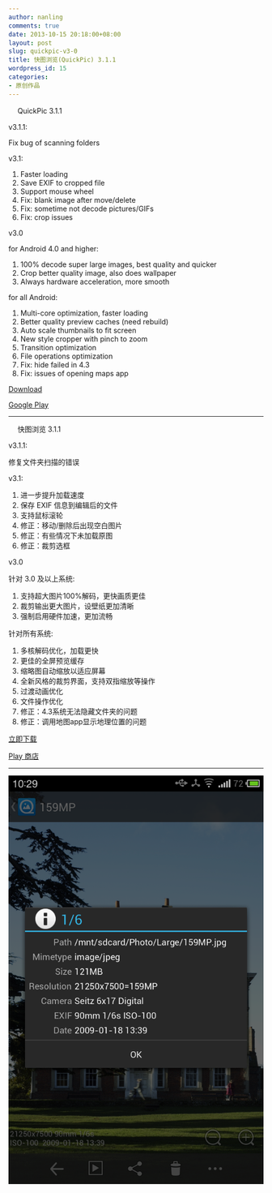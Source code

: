 ```yaml
---
author: nanling
comments: true
date: 2013-10-15 20:18:00+08:00
layout: post
slug: quickpic-v3-0
title: 快图浏览(QuickPic) 3.1.1
wordpress_id: 15
categories:
- 原创作品
---
```


　 QuickPic 3.1.1

v3.1.1:

Fix bug of scanning folders

v3.1:

1. Faster loading
2. Save EXIF to cropped file
3. Support mouse wheel
4. Fix: blank image after move/delete
5. Fix: sometime not decode pictures/GIFs
6. Fix: crop issues

v3.0

for Android 4.0 and higher:

1.  100% decode super large images, best quality and quicker
2.  Crop better quality image, also does wallpaper
3.  Always hardware acceleration, more smooth

for all Android:

1.  Multi-core optimization, faster loading
2.  Better quality preview caches (need rebuild)
3.  Auto scale thumbnails to fit screen
4.  New style cropper with pinch to zoom
5.  Transition optimization
6.  File operations optimization 
7.  Fix: hide failed in 4.3
8.  Fix: issues of opening maps app

[Download](/assets/QuickPic_3.1.1.apk)

[Google Play](https://play.google.com/store/apps/details?id=com.alensw.PicFolder)

----------------

　 快图浏览 3.1.1

v3.1.1:

修复文件夹扫描的错误

v3.1:

1. 进一步提升加载速度
2. 保存 EXIF 信息到编辑后的文件
3. 支持鼠标滚轮
4. 修正：移动/删除后出现空白图片
5. 修正：有些情况下未加载原图
6. 修正：裁剪选框

v3.0

针对 3.0 及以上系统:

1. 支持超大图片100%解码，更快画质更佳
2. 裁剪输出更大图片，设壁纸更加清晰
3. 强制启用硬件加速，更加流畅

针对所有系统:

1. 多核解码优化，加载更快
2. 更佳的全屏预览缓存
3. 缩略图自动缩放以适应屏幕
4. 全新风格的裁剪界面，支持双指缩放等操作
5. 过渡动画优化
6. 文件操作优化
7. 修正：4.3系统无法隐藏文件夹的问题
8. 修正：调用地图app显示地理位置的问题

[立即下载](/assets/QuickPic_3.1.1.apk)

[Play 商店](https://play.google.com/store/apps/details?id=com.alensw.PicFolder)

----------------

![](/assets/quickpic/large-preview.png)
